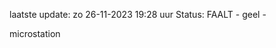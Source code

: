 laatste update: 
zo 26-11-2023 19:28   uur 
Status: FAALT - geel - 
<div class="service Y">microstation</div>
